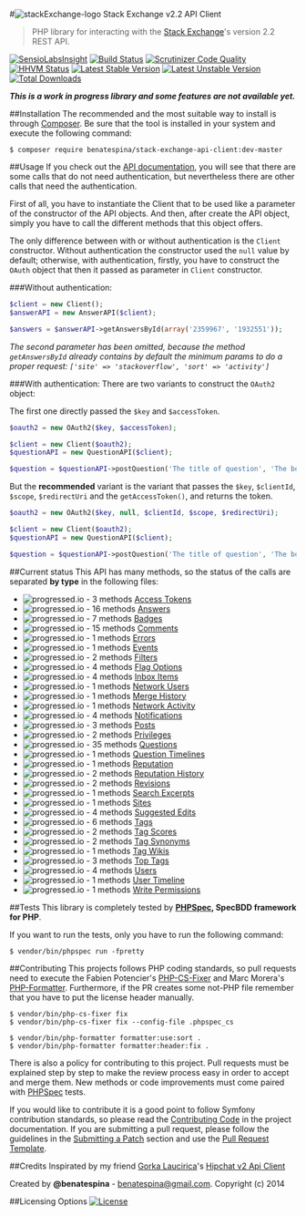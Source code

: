 #![stackExchange-logo](https://d13yacurqjgara.cloudfront.net/users/237691/avatars/mini/se-logo_256-circle.png?1393431053) Stack Exchange v2.2 API Client
> PHP library for interacting with the [Stack Exchange](http://stackexchange.com/)'s version 2.2 REST API.

[![SensioLabsInsight](https://insight.sensiolabs.com/projects/1ebace1c-be1b-4a53-bef8-78d910aa2200/mini.png)](https://insight.sensiolabs.com/projects/1ebace1c-be1b-4a53-bef8-78d910aa2200)
[![Build Status](https://travis-ci.org/benatespina/StackExchangeApiClient.svg)](https://travis-ci.org/benatespina/StackExchangeApiClient)
[![Scrutinizer Code Quality](https://scrutinizer-ci.com/g/benatespina/StackExchangeApiClient/badges/quality-score.png?b=master)](https://scrutinizer-ci.com/g/benatespina/StackExchangeApiClient/?branch=master)
[![HHVM Status](http://hhvm.h4cc.de/badge/benatespina/stack-exchange-api-client.svg)](http://hhvm.h4cc.de/package/benatespina/stack-exchange-api-client)
[![Latest Stable Version](https://poser.pugx.org/benatespina/stack-exchange-api-client/v/stable.svg)](https://packagist.org/packages/benatespina/stack-exchange-api-client)
[![Latest Unstable Version](https://poser.pugx.org/benatespina/stack-exchange-api-client/v/unstable.svg)](https://packagist.org/packages/benatespina/stack-exchange-api-client)
[![Total Downloads](https://poser.pugx.org/benatespina/stack-exchange-api-client/downloads.svg)](https://packagist.org/packages/benatespina/stack-exchange-api-client)

***This is a work in progress library and some features are not available yet.***

##Installation
The recommended and the most suitable way to install is through [Composer](https://getcomposer.org/).
Be sure that the tool is installed in your system and execute the following command:
```shell
$ composer require benatespina/stack-exchange-api-client:dev-master
```

##Usage
If you check out the [API documentation](http://api.stackexchange.com/docs), you will see that there are some calls that
do not need authentication, but nevertheless there are other calls that need the authentication.

First of all, you have to instantiate the Client that to be used like a parameter of  the constructor of the API objects.
And then, after create the API object, simply you have to call the different methods that this object offers.

The only difference between with or without authentication is the `Client` constructor. Without authentication the
constructor used the `null` value by default; otherwise, with authentication, firstly, you have to construct the `OAuth`
object that then it passed as parameter in `Client` constructor.

###Without authentication:
```php
$client = new Client();
$answerAPI = new AnswerAPI($client);

$answers = $answerAPI->getAnswersById(array('2359967', '1932551'));
```

*The second parameter has been omitted, because the method `getAnswersById` already contains by default the minimum
params to do a proper request: `['site' => 'stackoverflow', 'sort' => 'activity']`*

###With authentication:
There are two variants to construct the `OAuth2` object:

The first one directly passed the `$key` and `$accessToken`.
```php
$oauth2 = new OAuth2($key, $accessToken);

$client = new Client($oauth2);
$questionAPI = new QuestionAPI($client);

$question = $questionAPI->postQuestion('The title of question', 'The body of the question', ['php', 'api']);
```

But the **recommended** variant is the variant that passes the `$key`, `$clientId`, `$scope`, `$redirectUri` and
the `getAccessToken()`, and returns the token.
```php
$oauth2 = new OAuth2($key, null, $clientId, $scope, $redirectUri);

$client = new Client($oauth2);
$questionAPI = new QuestionAPI($client);

$question = $questionAPI->postQuestion('The title of question', 'The body of the question', ['php', 'api']);
```

##Current status
This API has many methods, so the status of the calls are separated **by type** in the following files:

 - ![progressed.io - 3 methods](http://progressed.io/bar/100)&nbsp;[Access Tokens](https://github.com/benatespina/StackExchangeApiClient/blob/master/Resources/doc/access_tokens.md)
 - ![progressed.io - 16 methods](http://progressed.io/bar/31)&nbsp;[Answers](https://github.com/benatespina/StackExchangeApiClient/blob/master/Resources/doc/answers.md)
 - ![progressed.io - 7 methods](http://progressed.io/bar/100)&nbsp;[Badges](https://github.com/benatespina/StackExchangeApiClient/blob/master/Resources/doc/badges.md)
 - ![progressed.io - 15 methods](http://progressed.io/bar/100)&nbsp;[Comments](https://github.com/benatespina/StackExchangeApiClient/blob/master/Resources/doc/comments.md)
 - ![progressed.io - 1 methods](http://progressed.io/bar/100)&nbsp;[Errors](https://github.com/benatespina/StackExchangeApiClient/blob/master/Resources/doc/errors.md)
 - ![progressed.io - 1 methods](http://progressed.io/bar/0)&nbsp;[Events](https://github.com/benatespina/StackExchangeApiClient/blob/master/Resources/doc/events.md)
 - ![progressed.io - 2 methods](http://progressed.io/bar/100)&nbsp;[Filters](https://github.com/benatespina/StackExchangeApiClient/blob/master/Resources/doc/filters.md)
 - ![progressed.io - 4 methods](http://progressed.io/bar/0)&nbsp;[Flag Options](https://github.com/benatespina/StackExchangeApiClient/blob/master/Resources/doc/flag_options.md)
 - ![progressed.io - 4 methods](http://progressed.io/bar/0)&nbsp;[Inbox Items](https://github.com/benatespina/StackExchangeApiClient/blob/master/Resources/doc/inbox_items.md)
 - ![progressed.io - 1 methods](http://progressed.io/bar/0)&nbsp;[Network Users](https://github.com/benatespina/StackExchangeApiClient/blob/master/Resources/doc/network_users.md)
 - ![progressed.io - 1 methods](http://progressed.io/bar/0)&nbsp;[Merge History](https://github.com/benatespina/StackExchangeApiClient/blob/master/Resources/doc/merge_history.md)
 - ![progressed.io - 1 methods](http://progressed.io/bar/0)&nbsp;[Network Activity](https://github.com/benatespina/StackExchangeApiClient/blob/master/Resources/doc/network_activity.md)
 - ![progressed.io - 4 methods](http://progressed.io/bar/0)&nbsp;[Notifications](https://github.com/benatespina/StackExchangeApiClient/blob/master/Resources/doc/notifications.md)
 - ![progressed.io - 3 methods](http://progressed.io/bar/0)&nbsp;[Posts](https://github.com/benatespina/StackExchangeApiClient/blob/master/Resources/doc/posts.md)
 - ![progressed.io - 2 methods](http://progressed.io/bar/0)&nbsp;[Privileges](https://github.com/benatespina/StackExchangeApiClient/blob/master/Resources/doc/privileges.md)
 - ![progressed.io - 35 methods](http://progressed.io/bar/0)&nbsp;[Questions](https://github.com/benatespina/StackExchangeApiClient/blob/master/Resources/doc/questions.md)
 - ![progressed.io - 1 methods](http://progressed.io/bar/0)&nbsp;[Question Timelines](https://github.com/benatespina/StackExchangeApiClient/blob/master/Resources/doc/question_timelines.md)
 - ![progressed.io - 1 methods](http://progressed.io/bar/0)&nbsp;[Reputation](https://github.com/benatespina/StackExchangeApiClient/blob/master/Resources/doc/reputation.md)
 - ![progressed.io - 2 methods](http://progressed.io/bar/0)&nbsp;[Reputation History](https://github.com/benatespina/StackExchangeApiClient/blob/master/Resources/doc/reputation_history.md)
 - ![progressed.io - 2 methods](http://progressed.io/bar/0)&nbsp;[Revisions](https://github.com/benatespina/StackExchangeApiClient/blob/master/Resources/doc/revisions.md)
 - ![progressed.io - 1 methods](http://progressed.io/bar/0)&nbsp;[Search Excerpts](https://github.com/benatespina/StackExchangeApiClient/blob/master/Resources/doc/search_excerpts.md)
 - ![progressed.io - 1 methods](http://progressed.io/bar/0)&nbsp;[Sites](https://github.com/benatespina/StackExchangeApiClient/blob/master/Resources/doc/sites.md)
 - ![progressed.io - 4 methods](http://progressed.io/bar/0)&nbsp;[Suggested Edits](https://github.com/benatespina/StackExchangeApiClient/blob/master/Resources/doc/suggested_edits.md)
 - ![progressed.io - 6 methods](http://progressed.io/bar/0)&nbsp;[Tags](https://github.com/benatespina/StackExchangeApiClient/blob/master/Resources/doc/tags.md)
 - ![progressed.io - 2 methods](http://progressed.io/bar/0)&nbsp;[Tag Scores](https://github.com/benatespina/StackExchangeApiClient/blob/master/Resources/doc/tag_scores.md)
 - ![progressed.io - 2 methods](http://progressed.io/bar/0)&nbsp;[Tag Synonyms](https://github.com/benatespina/StackExchangeApiClient/blob/master/Resources/doc/tag_synonyms.md)
 - ![progressed.io - 1 methods](http://progressed.io/bar/0)&nbsp;[Tag Wikis](https://github.com/benatespina/StackExchangeApiClient/blob/master/Resources/doc/tag_wikis.md)
 - ![progressed.io - 3 methods](http://progressed.io/bar/0)&nbsp;[Top Tags](https://github.com/benatespina/StackExchangeApiClient/blob/master/Resources/doc/top_tags.md)
 - ![progressed.io - 4 methods](http://progressed.io/bar/0)&nbsp;[Users](https://github.com/benatespina/StackExchangeApiClient/blob/master/Resources/doc/users.md)
 - ![progressed.io - 1 methods](http://progressed.io/bar/0)&nbsp;[User Timeline](https://github.com/benatespina/StackExchangeApiClient/blob/master/Resources/doc/user_timeline.md)
 - ![progressed.io - 1 methods](http://progressed.io/bar/0)&nbsp;[Write Permissions](https://github.com/benatespina/StackExchangeApiClient/blob/master/Resources/doc/write_permissions.md)

##Tests
This library is completely tested by **[PHPSpec][1], SpecBDD framework for PHP**.

If you want to run the tests, only you have to run the following command:
```shell
$ vendor/bin/phpspec run -fpretty
```

##Contributing
This projects follows PHP coding standards, so pull requests need to execute the Fabien Potencier's [PHP-CS-Fixer][5]
and Marc Morera's [PHP-Formatter][6]. Furthermore, if the PR creates some not-PHP file remember that you have to put
the license header manually.
```
$ vendor/bin/php-cs-fixer fix
$ vendor/bin/php-cs-fixer fix --config-file .phpspec_cs

$ vendor/bin/php-formatter formatter:use:sort .
$ vendor/bin/php-formatter formatter:header:fix .
```

There is also a policy for contributing to this project. Pull requests must be explained step by step to make the
review process easy in order to accept and merge them. New methods or code improvements must come paired with
[PHPSpec][1] tests.

If you would like to contribute it is a good point to follow Symfony contribution standards, so please read the
[Contributing Code][2] in the project documentation. If you are submitting a pull request, please follow the guidelines
in the [Submitting a Patch][3] section and use the [Pull Request Template][4].

##Credits
Inspirated by my friend [Gorka Laucirica](http://gorkalaucirica.net)'s
[Hipchat v2 Api Client](https://github.com/gorkalaucirica/HipchatAPIv2Client)

Created by **@benatespina** - [benatespina@gmail.com](mailto:benatespina@gmail.com).
Copyright (c) 2014

##Licensing Options
[![License](https://poser.pugx.org/benatespina/stack-exchange-api-client/license.svg)](https://github.com/benatespina/StackExchangeApiClient/blob/master/LICENSE)

[1]: http://www.phpspec.net/
[2]: http://symfony.com/doc/current/contributing/code/index.html
[3]: http://symfony.com/doc/current/contributing/code/patches.html#check-list
[4]: http://symfony.com/doc/current/contributing/code/patches.html#make-a-pull-request
[5]: http://cs.sensiolabs.org/
[6]: https://github.com/mmoreram/php-formatter
